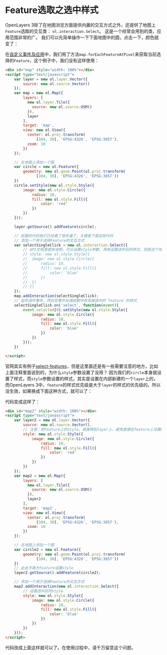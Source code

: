 # Feature选取之选中样式
OpenLayers 3除了在地图浏览方面提供内置的交互方式之外，还提供了地图上`Feature`选取的交互类： `ol.interaction.Select`。 这是一个经常会用到的类，应用范围非常的广。 我们可以先简单操作一下下面地图中的圆，点击一下，颜色就变了：

<head>                  
	<link href="../src/ol3.13.1/ol.css" rel="stylesheet" type="text/css" />
	<script type="text/javascript" src="../src/ol3.13.1/ol.js" charset="utf-8"></script>
</head>
<div id="map" style="width: 100%"></div>
<script type="text/javascript">
	var layer = new ol.layer.Vector({
		source: new ol.source.Vector()
	});
	var map = new ol.Map({
		layers: [
		  new ol.layer.Tile({
		    source: new ol.source.OSM()
		  }), 
		  layer
		],
		target: 'map',
		view: new ol.View({
		  center: ol.proj.transform(
		      [104, 30], 'EPSG:4326', 'EPSG:3857'),
		  zoom: 10
		})
	});

	// 在地图上添加一个圆
	var circle = new ol.Feature({
		geometry: new ol.geom.Point(ol.proj.transform(
		      [104, 30], 'EPSG:4326', 'EPSG:3857'))
	})
	circle.setStyle(new ol.style.Style({
		image: new ol.style.Circle({
			radius: 10,
			fill: new ol.style.Fill({
				color: 'red'
			})
		})
	}));

	layer.getSource().addFeature(circle);

	// 添加一个用于选择Feature的交互方式
	var selectSingleClick = new ol.interaction.Select({
		// style: new ol.style.Style({
		// 	image: new ol.style.Circle({
		// 		radius: 10,
		// 		fill: new ol.style.Fill({
		// 			color: 'blue'
		// 		})
		// 	})
		// })
	});
	map.addInteraction(selectSingleClick);
	selectSingleClick.on('select', function(event){
		event.selected[0].setStyle(new ol.style.Style({
			image: new ol.style.Circle({
				radius: 10,
				fill: new ol.style.Fill({
					color: 'blue'
				})
			})
		}));
	})

</script>

在[自定义事件及应用](../ch08/08-05.md)中，我们用了方法`map.forEachFeatureAtPixel`来获取当前选择的`Feature`，这个例子中，我们没有这样使用：

```html
<div id="map" style="width: 100%"></div>
<script type="text/javascript">
	var layer = new ol.layer.Vector({
		source: new ol.source.Vector()
	});
	var map = new ol.Map({
		layers: [
		  new ol.layer.Tile({
		    source: new ol.source.OSM()
		  }), 
		  layer
		],
		target: 'map',
		view: new ol.View({
		  center: ol.proj.transform(
		      [104, 30], 'EPSG:4326', 'EPSG:3857'),
		  zoom: 10
		})
	});

	// 在地图上添加一个圆
	var circle = new ol.Feature({
		geometry: new ol.geom.Point(ol.proj.transform(
		      [104, 30], 'EPSG:4326', 'EPSG:3857'))
	})
	circle.setStyle(new ol.style.Style({
		image: new ol.style.Circle({
			radius: 10,
			fill: new ol.style.Fill({
				color: 'red'
			})
		})
	}));

	layer.getSource().addFeature(circle);

	// 前面的代码我们已经看了很多遍了，关键是下面这段代码
	// 添加一个用于选择Feature的交互方式
	var selectSingleClick = new ol.interaction.Select({
		// API文档里面有说明，可以设置style参数，用来设置选中后的样式，但是这个地方我们注释掉不用，因为就算不注释，也没作用，为什么？
		// style: new ol.style.Style({
		// 	image: new ol.style.Circle({
		// 		radius: 10,
		// 		fill: new ol.style.Fill({
		// 			color: 'blue'
		// 		})
		// 	})
		// })
	});
	map.addInteraction(selectSingleClick);
	// 监听选中事件，然后在事件处理函数中改变被选中的`feature`的样式
	selectSingleClick.on('select', function(event){
		event.selected[0].setStyle(new ol.style.Style({
			image: new ol.style.Circle({
				radius: 10,
				fill: new ol.style.Fill({
					color: 'blue'
				})
			})
		}));
	})

</script>
```
官网其实有例子[select-features](http://openlayers.org/en/v3.15.1/examples/select-features.html)，但是这里面还是有一些需要注意的地方，比如上面注释里面说到的，为什么`style`参数设置了没用？ 因为我们的`circle`本身就设置了样式，而`style`参数设置的样式，其实是设置在内部新建的一个`layer`上的，而OpenLayers 3中，`feature`的样式优先级是大于`layer`的样式的优先级的。所以没生效，如果换成下面这种方式，就可以了：

<div id="map2" style="width: 100%"></div>
<script type="text/javascript">
	var layer2 = new ol.layer.Vector({
		source: new ol.source.Vector(),
		style: new ol.style.Style({
			image: new ol.style.Circle({
				radius: 10,
				fill: new ol.style.Fill({
					color: 'red'
				})
			})
		})
	});
	var map2 = new ol.Map({
		layers: [
		  new ol.layer.Tile({
		    source: new ol.source.OSM()
		  }), 
		  layer2
		],
		target: 'map2',
		view: new ol.View({
		  center: ol.proj.transform(
		      [104, 30], 'EPSG:4326', 'EPSG:3857'),
		  zoom: 10
		})
	});

	// 在地图上添加一个圆
	var circle2 = new ol.Feature({
		geometry: new ol.geom.Point(ol.proj.transform(
		      [104, 30], 'EPSG:4326', 'EPSG:3857'))
	})
	layer2.getSource().addFeature(circle2);

	// 添加一个用于选择Feature的交互方式
	map2.addInteraction(new ol.interaction.Select({
		style: new ol.style.Style({
			image: new ol.style.Circle({
				radius: 10,
				fill: new ol.style.Fill({
					color: 'blue'
				})
			})
		})
	}));
</script>

代码变成这样了：

```html
<div id="map2" style="width: 100%"></div>
<script type="text/javascript">
	var layer2 = new ol.layer.Vector({
		source: new ol.source.Vector(),
		// 注意：把feature上的style，直接移到layer上，避免直接在feature上设置style
		style: new ol.style.Style({
			image: new ol.style.Circle({
				radius: 10,
				fill: new ol.style.Fill({
					color: 'red'
				})
			})
		})
	});
	var map2 = new ol.Map({
		layers: [
		  new ol.layer.Tile({
		    source: new ol.source.OSM()
		  }), 
		  layer2
		],
		target: 'map2',
		view: new ol.View({
		  center: ol.proj.transform(
		      [104, 30], 'EPSG:4326', 'EPSG:3857'),
		  zoom: 10
		})
	});

	// 在地图上添加一个圆
	var circle2 = new ol.Feature({
		geometry: new ol.geom.Point(ol.proj.transform(
		      [104, 30], 'EPSG:4326', 'EPSG:3857'))
	})
	// 此处不再为feature设置style
	layer2.getSource().addFeature(circle2);

	// 添加一个用于选择Feature的交互方式
	map2.addInteraction(new ol.interaction.Select({
		// 设置选中后的style
		style: new ol.style.Style({
			image: new ol.style.Circle({
				radius: 10,
				fill: new ol.style.Fill({
					color: 'blue'
				})
			})
		})
	}));
</script>
```
代码改成上面这样就可以了。在使用过程中，请千万留意这个问题。 
